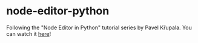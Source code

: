 # node-editor-python
Following the "Node Editor in Python" tutorial series by Pavel Křupala. 
You can watch it [here](https://blenderfreak.com/tutorials/node-editor-tutorial-series/)!
